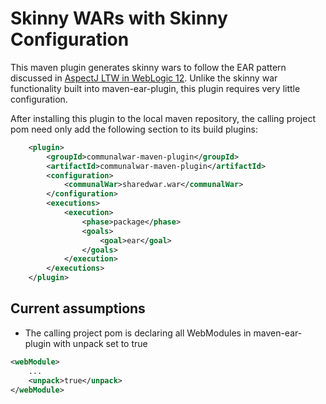 Skinny WARs with Skinny Configuration
=================================================

This maven plugin generates skinny wars to follow the EAR pattern discussed in [AspectJ LTW in WebLogic 12](https://github.com/asegner/spring-ltw-weblogic).
Unlike the skinny war functionality built into maven-ear-plugin, this plugin requires very little configuration.

After installing this plugin to the local maven repository, the calling project pom need only add the following section to its build plugins:
```xml
    <plugin>
        <groupId>communalwar-maven-plugin</groupId>
        <artifactId>communalwar-maven-plugin</artifactId>
        <configuration>
            <communalWar>sharedwar.war</communalWar>
        </configuration>
        <executions>
            <execution>
                <phase>package</phase>
                <goals>
                    <goal>ear</goal>
                </goals>
            </execution>
        </executions>
    </plugin>

```

Current assumptions
--------------------------------------------------
* The calling project pom is declaring all WebModules in maven-ear-plugin with unpack set to true
```xml
<webModule>
    ...
    <unpack>true</unpack>
</webModule>
```
